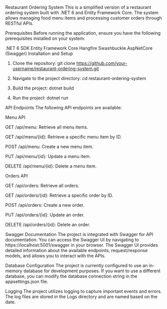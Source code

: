 Restaurant Ordering System
This is a simplified version of a restaurant ordering system built with .NET 6 and Entity Framework Core. The system allows managing food menu items and processing customer orders through RESTful APIs.

Prerequisites
Before running the application, ensure you have the following prerequisites installed on your system:

.NET 6 SDK
Entity Framework Core
Hangfire
Swashbuckle.AspNetCore (Swagger)
Installation and Setup

1. Clone the repository:
   git clone https://github.com/your-username/restaurant-ordering-system.git

2. Navigate to the project directory:
   cd restaurant-ordering-system

3. Build the project:
   dotnet build
   
5. Run the project:
   dotnet run

API Endpoints
The following API endpoints are available:

Menu API

GET /api/menu: Retrieve all menu items.

GET /api/menu/{id}: Retrieve a specific menu item by ID.

POST /api/menu: Create a new menu item.

PUT /api/menu/{id}: Update a menu item.

DELETE /api/menu/{id}: Delete a menu item.

Orders API

GET /api/orders: Retrieve all orders.

GET /api/orders/{id}: Retrieve a specific order by ID.

POST /api/orders: Create a new order.

PUT /api/orders/{id}: Update an order.

DELETE /api/orders/{id}: Delete an order.

Swagger Documentation
The project is integrated with Swagger for API documentation. You can access the Swagger UI by navigating to https://localhost:5001/swagger in your browser. The Swagger UI provides detailed information about the available endpoints, request/response models, and allows you to interact with the APIs.

Database Configuration
The project is currently configured to use an in-memory database for development purposes. If you want to use a different database, you can modify the database connection string in the appsettings.json file.

Logging
The project utilizes logging to capture important events and errors. The log files are stored in the Logs directory and are named based on the date.

